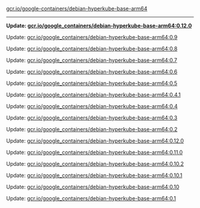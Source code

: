 [gcr.io/google-containers/debian-hyperkube-base-arm64](https://hub.docker.com/r/cruse/debian-hyperkube-base-arm64/tags/) 

----
**Update: [gcr.io/google_containers/debian-hyperkube-base-arm64:0.12.0](https://hub.docker.com/r/cruse/debian-hyperkube-base-arm64/tags/)**

Update: [gcr.io/google_containers/debian-hyperkube-base-arm64:0.9](https://hub.docker.com/r/cruse/debian-hyperkube-base-arm64/tags/)

Update: [gcr.io/google_containers/debian-hyperkube-base-arm64:0.8](https://hub.docker.com/r/cruse/debian-hyperkube-base-arm64/tags/)

Update: [gcr.io/google_containers/debian-hyperkube-base-arm64:0.7](https://hub.docker.com/r/cruse/debian-hyperkube-base-arm64/tags/)

Update: [gcr.io/google_containers/debian-hyperkube-base-arm64:0.6](https://hub.docker.com/r/cruse/debian-hyperkube-base-arm64/tags/)

Update: [gcr.io/google_containers/debian-hyperkube-base-arm64:0.5](https://hub.docker.com/r/cruse/debian-hyperkube-base-arm64/tags/)

Update: [gcr.io/google_containers/debian-hyperkube-base-arm64:0.4.1](https://hub.docker.com/r/cruse/debian-hyperkube-base-arm64/tags/)

Update: [gcr.io/google_containers/debian-hyperkube-base-arm64:0.4](https://hub.docker.com/r/cruse/debian-hyperkube-base-arm64/tags/)

Update: [gcr.io/google_containers/debian-hyperkube-base-arm64:0.3](https://hub.docker.com/r/cruse/debian-hyperkube-base-arm64/tags/)

Update: [gcr.io/google_containers/debian-hyperkube-base-arm64:0.2](https://hub.docker.com/r/cruse/debian-hyperkube-base-arm64/tags/)

Update: [gcr.io/google_containers/debian-hyperkube-base-arm64:0.12.0](https://hub.docker.com/r/cruse/debian-hyperkube-base-arm64/tags/)

Update: [gcr.io/google_containers/debian-hyperkube-base-arm64:0.11.0](https://hub.docker.com/r/cruse/debian-hyperkube-base-arm64/tags/)

Update: [gcr.io/google_containers/debian-hyperkube-base-arm64:0.10.2](https://hub.docker.com/r/cruse/debian-hyperkube-base-arm64/tags/)

Update: [gcr.io/google_containers/debian-hyperkube-base-arm64:0.10.1](https://hub.docker.com/r/cruse/debian-hyperkube-base-arm64/tags/)

Update: [gcr.io/google_containers/debian-hyperkube-base-arm64:0.10](https://hub.docker.com/r/cruse/debian-hyperkube-base-arm64/tags/)

Update: [gcr.io/google_containers/debian-hyperkube-base-arm64:0.1](https://hub.docker.com/r/cruse/debian-hyperkube-base-arm64/tags/)

